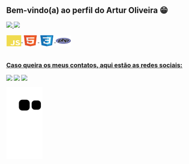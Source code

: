 ## Bem-vindo(a) ao perfil do Artur Oliveira 😁

 <div>
   <a href="https://github.com/BomDia16">
   <img height="180em" src="https://github-readme-stats.vercel.app/api?username=BomDia16&show_icons=true&theme=tokyonight&include_all_commits=true&count_private=true"/>
   <img height="180em" src="https://github-readme-stats.vercel.app/api/top-langs/?username=BomDia16&layout=compact&langs_count=6&theme=tokyonight"/>

</div>
<div style="display: inline_block"><br>
  <img align="center" alt="Js" height="30" width="40" src="https://raw.githubusercontent.com/devicons/devicon/master/icons/javascript/javascript-plain.svg">
  <img align="center" alt="HTML" height="30" width="40" src="https://raw.githubusercontent.com/devicons/devicon/master/icons/html5/html5-original.svg">
  <img align="center" alt="CSS" height="30" width="40" src="https://raw.githubusercontent.com/devicons/devicon/master/icons/css3/css3-original.svg">
  <img align="center" alt="PHP" height="30" width="40" src="https://raw.githubusercontent.com/devicons/devicon/master/icons/php/php-original.svg">
</div>
 
 <br>
 
  ### Caso queira os meus contatos, aqui estão as redes sociais:
 
<div> 
  <a href="https://instagram.com/artur_bom_dia" target="_blank"><img src="https://img.shields.io/badge/-Instagram-%23E4405F?style=for-the-badge&logo=instagram&logoColor=white" target="_blank"></a>
  <a href = "arturbarbosaoliveira@gmail.com"><img src="https://img.shields.io/badge/-Gmail-%23333?style=for-the-badge&logo=gmail&logoColor=white" target="_blank"></a>
  <a href = "https://www.linkedin.com/in/artur-oliveira-1319342a3"><img src="https://img.shields.io/badge/-Linkedin-%0e76a8?style=for-the-badge&logo=linkedin&logoColor=darkblue&color=blue" target="_blank"></a>
 
  ![Snake animation](https://github.com/BomDia16/BomDia16/blob/output/github-contribution-grid-snake.svg)

</div>
